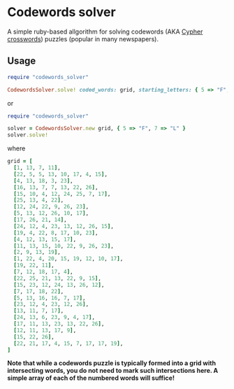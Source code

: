 # Codewords solver

A simple ruby-based allgorithm for solving codewords (AKA [Cypher crosswords](https://en.wikipedia.org/wiki/Crossword#Cipher_crosswords)) puzzles (popular in many newspapers).

## Usage

```ruby
require "codewords_solver"

CodewordsSolver.solve! coded_words: grid, starting_letters: { 5 => "F", 7 => "L" }
```
or
```ruby
require "codewords_solver"

solver = CodewordsSolver.new grid, { 5 => "F", 7 => "L" }
solver.solve!
```
where
```ruby
grid = [
  [1, 13, 7, 11],
  [22, 5, 5, 13, 10, 17, 4, 15],
  [4, 13, 18, 3, 23],
  [16, 13, 7, 7, 13, 22, 26],
  [15, 10, 4, 12, 24, 25, 7, 17],
  [25, 13, 4, 22],
  [12, 24, 22, 9, 26, 23],
  [5, 13, 12, 26, 10, 17],
  [17, 26, 21, 14],
  [24, 12, 4, 23, 13, 12, 26, 15],
  [19, 4, 22, 8, 17, 10, 23],
  [4, 12, 13, 15, 17],
  [11, 13, 15, 10, 22, 9, 26, 23],
  [2, 9, 13, 19],
  [1, 22, 4, 20, 15, 19, 12, 10, 17],
  [19, 22, 11],
  [7, 12, 18, 17, 4],
  [22, 25, 21, 13, 22, 9, 15],
  [15, 23, 12, 24, 13, 26, 12],
  [7, 17, 18, 22],
  [5, 13, 16, 16, 7, 17],
  [23, 12, 4, 23, 12, 26],
  [13, 11, 7, 17],
  [24, 13, 6, 23, 9, 4, 17],
  [17, 11, 13, 23, 13, 22, 26],
  [12, 11, 13, 17, 9],
  [15, 22, 26],
  [22, 21, 17, 4, 15, 7, 17, 17, 19],
]
```
**Note that while a codewords puzzle is typically formed into a grid with intersecting words, you do not need to mark such intersections here. A simple array of each of the numbered words will suffice!**
